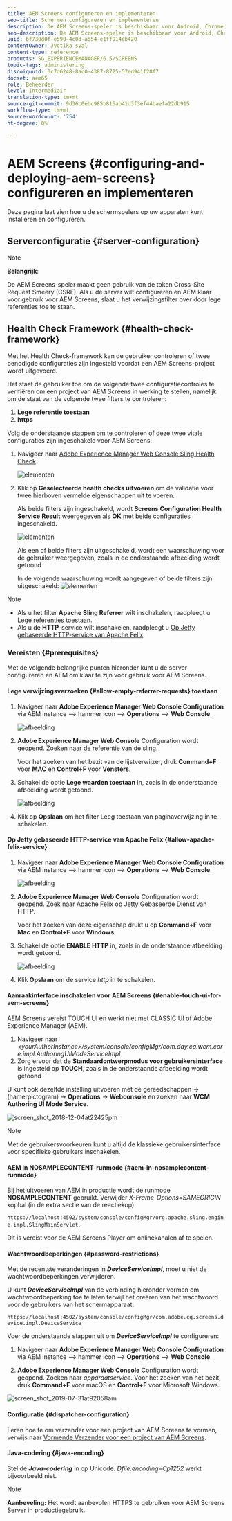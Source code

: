 ```yaml
---
title: AEM Screens configureren en implementeren
seo-title: Schermen configureren en implementeren
description: De AEM Screens-speler is beschikbaar voor Android, Chrome OS, iOS en Windows. Deze pagina beschrijft de configuratie en implementatie van AEM Screens en geeft ook een overzicht van de richtlijnen voor h/w-selectie voor spelerapparaten.
seo-description: De AEM Screens-speler is beschikbaar voor Android, Chrome OS, iOS en Windows. Deze pagina beschrijft de configuratie en implementatie van AEM Screens en geeft ook een overzicht van de richtlijnen voor h/w-selectie voor spelerapparaten.
uuid: bf730d0f-e590-4c0d-a554-e1ff914eb420
contentOwner: Jyotika syal
content-type: reference
products: SG_EXPERIENCEMANAGER/6.5/SCREENS
topic-tags: administering
discoiquuid: 0c7d6248-8ac0-4387-8725-57ed941f28f7
docset: aem65
role: Beheerder
level: Intermediair
translation-type: tm+mt
source-git-commit: 9d36c0ebc985b815ab41d3f3ef44baefa22db915
workflow-type: tm+mt
source-wordcount: '754'
ht-degree: 0%

---
```



# AEM Screens {#configuring-and-deploying-aem-screens} configureren en implementeren

Deze pagina laat zien hoe u de schermspelers op uw apparaten kunt installeren en configureren.

## Serverconfiguratie {#server-configuration}

>[!NOTE]
>
>**Belangrijk**:
>
>De AEM Screens-speler maakt geen gebruik van de token Cross-Site Request Smeery (CSRF). Als u de server wilt configureren en AEM klaar voor gebruik voor AEM Screens, slaat u het verwijzingsfilter over door lege referenties toe te staan.

## Health Check Framework {#health-check-framework}

Met het Health Check-framework kan de gebruiker controleren of twee benodigde configuraties zijn ingesteld voordat een AEM Screens-project wordt uitgevoerd.

Het staat de gebruiker toe om de volgende twee configuratiecontroles te verifiëren om een project van AEM Screens in werking te stellen, namelijk om de staat van de volgende twee filters te controleren:

1. **Lege referentie toestaan**
2. **https**

Volg de onderstaande stappen om te controleren of deze twee vitale configuraties zijn ingeschakeld voor AEM Screens:

1. Navigeer naar [Adobe Experience Manager Web Console Sling Health Check](http://localhost:4502/system/console/healthcheck?tags=screensconfigs&amp;overrideGlobalTimeout=).

   ![elementen](assets/health-check1.png)


2. Klik op **Geselecteerde health checks uitvoeren** om de validatie voor twee hierboven vermelde eigenschappen uit te voeren.

   Als beide filters zijn ingeschakeld, wordt **Screens Configuration Health Service** **Result** weergegeven als **OK** met beide configuraties ingeschakeld.

   ![elementen](assets/health-check2.png)

   Als een of beide filters zijn uitgeschakeld, wordt een waarschuwing voor de gebruiker weergegeven, zoals in de onderstaande afbeelding wordt getoond.

   In de volgende waarschuwing wordt aangegeven of beide filters zijn uitgeschakeld:
   ![elementen](assets/health-check3.png)

>[!NOTE]
>
>* Als u het filter **Apache Sling Referrer** wilt inschakelen, raadpleegt u [Lege referenties toestaan](/help/user-guide/configuring-screens-introduction.md#allow-empty-referrer-requests).
>* Als u de **HTTP**-service wilt inschakelen, raadpleegt u [Op Jetty gebaseerde HTTP-service van Apache Felix](/help/user-guide/configuring-screens-introduction.md#allow-apache-felix-service).


### Vereisten {#prerequisites}

Met de volgende belangrijke punten hieronder kunt u de server configureren en AEM om klaar te zijn voor gebruik voor AEM Screens.

#### Lege verwijzingsverzoeken {#allow-empty-referrer-requests} toestaan

1. Navigeer naar **Adobe Experience Manager Web Console Configuration** via AEM instance —> hammer icon —> **Operations** —> **Web Console**.

   ![afbeelding](assets/config/empty-ref1.png)

1. **Adobe Experience Manager Web Console** Configuration wordt geopend. Zoeken naar de referentie van de sling.

   Voor het zoeken van het bezit van de lijstverwijzer, druk **Command+F** voor **MAC** en **Control+F** voor **Vensters**.

1. Schakel de optie **Lege waarden toestaan** in, zoals in de onderstaande afbeelding wordt getoond.

   ![afbeelding](assets/config/empty-ref2.png)

1. Klik op **Opslaan** om het filter Leeg toestaan van paginaverwijzing in te schakelen.


#### Op Jetty gebaseerde HTTP-service van Apache Felix {#allow-apache-felix-service}

1. Navigeer naar **Adobe Experience Manager Web Console Configuration** via AEM instance —> hammer icon —> **Operations** —> **Web Console**.

   ![afbeelding](assets/config/empty-ref1.png)

1. **Adobe Experience Manager Web Console** Configuration wordt geopend. Zoek naar Apache Felix op Jetty Gebaseerde Dienst van HTTP.

   Voor het zoeken van deze eigenschap drukt u op **Command+F** voor **Mac** en **Control+F** voor **Windows**.

1. Schakel de optie **ENABLE HTTP** in, zoals in de onderstaande afbeelding wordt getoond.

   ![afbeelding](assets/config/config-1.png)

1. Klik **Opslaan** om de service *http* in te schakelen.

#### Aanraakinterface inschakelen voor AEM Screens {#enable-touch-ui-for-aem-screens}

AEM Screens vereist TOUCH UI en werkt niet met CLASSIC UI of Adobe Experience Manager (AEM).

1. Navigeer naar *&lt;yourAuthorInstance>/system/console/configMgr/com.day.cq.wcm.core.impl.AuthoringUIModeServiceImpl*
1. Zorg ervoor dat de **Standaardontwerpmodus voor gebruikersinterface** is ingesteld op **TOUCH**, zoals in de onderstaande afbeelding wordt getoond

U kunt ook dezelfde instelling uitvoeren met de gereedschappen *->* (hamerpictogram) -> **Operations** -> **Webconsole** en zoeken naar **WCM Authoring UI Mode Service**.

![screen_shot_2018-12-04at22425pm](assets/screen_shot_2018-12-04at22425pm.png)

>[!NOTE]
>
>Met de gebruikersvoorkeuren kunt u altijd de klassieke gebruikersinterface voor specifieke gebruikers inschakelen.

#### AEM in NOSAMPLECONTENT-runmode {#aem-in-nosamplecontent-runmode}

Bij het uitvoeren van AEM in productie wordt de runmode **NOSAMPLECONTENT** gebruikt. Verwijder *X-Frame-Options=SAMEORIGIN* kopbal (in de extra sectie van de reactiekop)

`https://localhost:4502/system/console/configMgr/org.apache.sling.engine.impl.SlingMainServlet`.

Dit is vereist voor de AEM Screens Player om onlinekanalen af te spelen.

#### Wachtwoordbeperkingen {#password-restrictions}

Met de recentste veranderingen in ***DeviceServiceImpl***, moet u niet de wachtwoordbeperkingen verwijderen.

U kunt ***DeviceServiceImpl*** van de verbinding hieronder vormen om wachtwoordbeperking toe te laten terwijl het creëren van het wachtwoord voor de gebruikers van het schermapparaat:

`https://localhost:4502/system/console/configMgr/com.adobe.cq.screens.device.impl.DeviceService`

Voer de onderstaande stappen uit om ***DeviceServiceImpl*** te configureren:

1. Navigeer naar **Adobe Experience Manager Web Console Configuration** via AEM instance —> hammer icon —> **Operations** —> **Web Console**.

1. **Adobe Experience Manager Web Console** Configuration wordt geopend. Zoeken naar *apparaatservice*. Voor het zoeken van het bezit, druk **Command+F** voor macOS en **Control+F** voor Microsoft Windows.

![screen_shot_2019-07-31at92058am](assets/screen_shot_2019-07-31at92058am.png)

#### Configuratie {#dispatcher-configuration}

Leren hoe te om verzender voor een project van AEM Screens te vormen, verwijs naar [Vormende Verzender voor een project van AEM Screens](dispatcher-configurations-aem-screens.md).

#### Java-codering {#java-encoding}

Stel de ***Java-codering*** in op Unicode. *Dfile.encoding=Cp1252* werkt bijvoorbeeld niet.

>[!NOTE]
>**Aanbeveling:**
>Het wordt aanbevolen HTTPS te gebruiken voor AEM Screens Server in productiegebruik.








